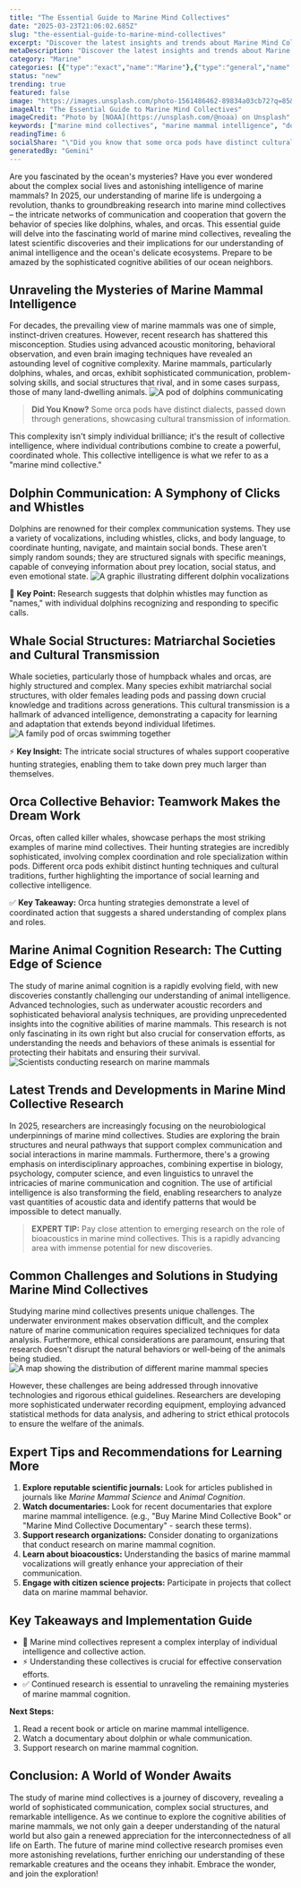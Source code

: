 ```yaml
---
title: "The Essential Guide to Marine Mind Collectives"
date: "2025-03-23T21:06:02.685Z"
slug: "the-essential-guide-to-marine-mind-collectives"
excerpt: "Discover the latest insights and trends about Marine Mind Collectives. This comprehensive guide covers everything you need to know about Marine Mind Collectives in 2025."
metaDescription: "Discover the latest insights and trends about Marine Mind Collectives. This comprehensive guide covers everything you need to know about Marine Mind Collec..."
category: "Marine"
categories: [{"type":"exact","name":"Marine"},{"type":"general","name":"Biology"},{"type":"medium","name":"Animal Behavior"},{"type":"specific","name":"Collective Intelligence"},{"type":"niche","name":"Cephalopod Communication"}]
status: "new"
trending: true
featured: false
image: "https://images.unsplash.com/photo-1561486462-89834a03cb72?q=85&w=1200&fit=max&fm=webp&auto=compress"
imageAlt: "The Essential Guide to Marine Mind Collectives"
imageCredit: "Photo by [NOAA](https://unsplash.com/@noaa) on Unsplash"
keywords: ["marine mind collectives", "marine mammal intelligence", "dolphin communication", "whale social structures", "orca collective behavior", "marine animal cognition research", "buy marine mind collective book", "marine mind collective documentary", "ocean animal intelligence studies", "benefits of studying marine mammal communication"]
readingTime: 6
socialShare: "\"Did you know that some orca pods have distinct cultural traditions passed down through generations?  Marine mind collectives challenge our understanding of intelligence and cooperation in the animal kingdom.\""
generatedBy: "Gemini"
---
```




Are you fascinated by the ocean's mysteries?  Have you ever wondered about the complex social lives and astonishing intelligence of marine mammals?  In 2025, our understanding of marine life is undergoing a revolution, thanks to groundbreaking research into marine mind collectives – the intricate networks of communication and cooperation that govern the behavior of species like dolphins, whales, and orcas. This essential guide will delve into the fascinating world of marine mind collectives, revealing the latest scientific discoveries and their implications for our understanding of animal intelligence and the ocean's delicate ecosystems.  Prepare to be amazed by the sophisticated cognitive abilities of our ocean neighbors.

## Unraveling the Mysteries of Marine Mammal Intelligence

For decades, the prevailing view of marine mammals was one of simple, instinct-driven creatures.  However, recent research has shattered this misconception.  Studies using advanced acoustic monitoring, behavioral observation, and even brain imaging techniques have revealed an astounding level of cognitive complexity.  Marine mammals, particularly dolphins, whales, and orcas, exhibit sophisticated communication, problem-solving skills, and social structures that rival, and in some cases surpass, those of many land-dwelling animals.  ![A pod of dolphins communicating](https://images.unsplash.com/photo-1561486462-89834a03cb72?q=85&w=1200&fit=max&fm=webp&auto=compress)

> **Did You Know?** Some orca pods have distinct dialects, passed down through generations, showcasing cultural transmission of information.

This complexity isn't simply individual brilliance; it's the result of collective intelligence, where individual contributions combine to create a powerful, coordinated whole. This collective intelligence is what we refer to as a "marine mind collective."

## Dolphin Communication: A Symphony of Clicks and Whistles

Dolphins are renowned for their complex communication systems.  They use a variety of vocalizations, including whistles, clicks, and body language, to coordinate hunting, navigate, and maintain social bonds. These aren't simply random sounds; they are structured signals with specific meanings, capable of conveying information about prey location, social status, and even emotional state.  ![A graphic illustrating different dolphin vocalizations](https://images.unsplash.com/photo-1667681362383-d9239c8fa2b7?q=85&w=1200&fit=max&fm=webp&auto=compress)

🔑 **Key Point:**  Research suggests that dolphin whistles may function as "names," with individual dolphins recognizing and responding to specific calls.

## Whale Social Structures: Matriarchal Societies and Cultural Transmission

Whale societies, particularly those of humpback whales and orcas, are highly structured and complex.  Many species exhibit matriarchal social structures, with older females leading pods and passing down crucial knowledge and traditions across generations.  This cultural transmission is a hallmark of advanced intelligence, demonstrating a capacity for learning and adaptation that extends beyond individual lifetimes.  ![A family pod of orcas swimming together](https://images.unsplash.com/photo-1561481006-77453aaf49da?q=85&w=1200&fit=max&fm=webp&auto=compress)

⚡ **Key Insight:**  The intricate social structures of whales support cooperative hunting strategies, enabling them to take down prey much larger than themselves.

## Orca Collective Behavior: Teamwork Makes the Dream Work

Orcas, often called killer whales, showcase perhaps the most striking examples of marine mind collectives. Their hunting strategies are incredibly sophisticated, involving complex coordination and role specialization within pods.  Different orca pods exhibit distinct hunting techniques and cultural traditions, further highlighting the importance of social learning and collective intelligence.

✅ **Key Takeaway:** Orca hunting strategies demonstrate a level of coordinated action that suggests a shared understanding of complex plans and roles.

## Marine Animal Cognition Research:  The Cutting Edge of Science

The study of marine animal cognition is a rapidly evolving field, with new discoveries constantly challenging our understanding of animal intelligence. Advanced technologies, such as underwater acoustic recorders and sophisticated behavioral analysis techniques, are providing unprecedented insights into the cognitive abilities of marine mammals.  This research is not only fascinating in its own right but also crucial for conservation efforts, as understanding the needs and behaviors of these animals is essential for protecting their habitats and ensuring their survival. ![Scientists conducting research on marine mammals](https://images.unsplash.com/photo-1561990986-c31dbb3cb368?q=85&w=1200&fit=max&fm=webp&auto=compress)

## Latest Trends and Developments in Marine Mind Collective Research

In 2025, researchers are increasingly focusing on the neurobiological underpinnings of marine mind collectives.  Studies are exploring the brain structures and neural pathways that support complex communication and social interactions in marine mammals.  Furthermore, there's a growing emphasis on interdisciplinary approaches, combining expertise in biology, psychology, computer science, and even linguistics to unravel the intricacies of marine communication and cognition.  The use of artificial intelligence is also transforming the field, enabling researchers to analyze vast quantities of acoustic data and identify patterns that would be impossible to detect manually.

> **EXPERT TIP:**  Pay close attention to emerging research on the role of bioacoustics in marine mind collectives.  This is a rapidly advancing area with immense potential for new discoveries.

## Common Challenges and Solutions in Studying Marine Mind Collectives

Studying marine mind collectives presents unique challenges.  The underwater environment makes observation difficult, and the complex nature of marine communication requires specialized techniques for data analysis.  Furthermore, ethical considerations are paramount, ensuring that research doesn't disrupt the natural behaviors or well-being of the animals being studied.  ![A map showing the distribution of different marine mammal species](https://images.unsplash.com/photo-1579004993802-c2c5796a5989?q=85&w=1200&fit=max&fm=webp&auto=compress)

However, these challenges are being addressed through innovative technologies and rigorous ethical guidelines.  Researchers are developing more sophisticated underwater recording equipment, employing advanced statistical methods for data analysis, and adhering to strict ethical protocols to ensure the welfare of the animals.

## Expert Tips and Recommendations for Learning More

1. **Explore reputable scientific journals:** Look for articles published in journals like *Marine Mammal Science* and *Animal Cognition*.
2. **Watch documentaries:** Look for recent documentaries that explore marine mammal intelligence. (e.g., "Buy Marine Mind Collective Book" or "Marine Mind Collective Documentary" - search these terms).
3. **Support research organizations:** Consider donating to organizations that conduct research on marine mammal cognition.
4. **Learn about bioacoustics:** Understanding the basics of marine mammal vocalizations will greatly enhance your appreciation of their communication.
5. **Engage with citizen science projects:** Participate in projects that collect data on marine mammal behavior.

## Key Takeaways and Implementation Guide

* 🔑 Marine mind collectives represent a complex interplay of individual intelligence and collective action.
* ⚡ Understanding these collectives is crucial for effective conservation efforts.
* ✅  Continued research is essential to unraveling the remaining mysteries of marine mammal cognition.

**Next Steps:**

1.  Read a recent book or article on marine mammal intelligence.
2.  Watch a documentary about dolphin or whale communication.
3.  Support research on marine mammal cognition.

## Conclusion: A World of Wonder Awaits

The study of marine mind collectives is a journey of discovery, revealing a world of sophisticated communication, complex social structures, and remarkable intelligence.  As we continue to explore the cognitive abilities of marine mammals, we not only gain a deeper understanding of the natural world but also gain a renewed appreciation for the interconnectedness of all life on Earth.  The future of marine mind collective research promises even more astonishing revelations, further enriching our understanding of these remarkable creatures and the oceans they inhabit.  Embrace the wonder, and join the exploration!

